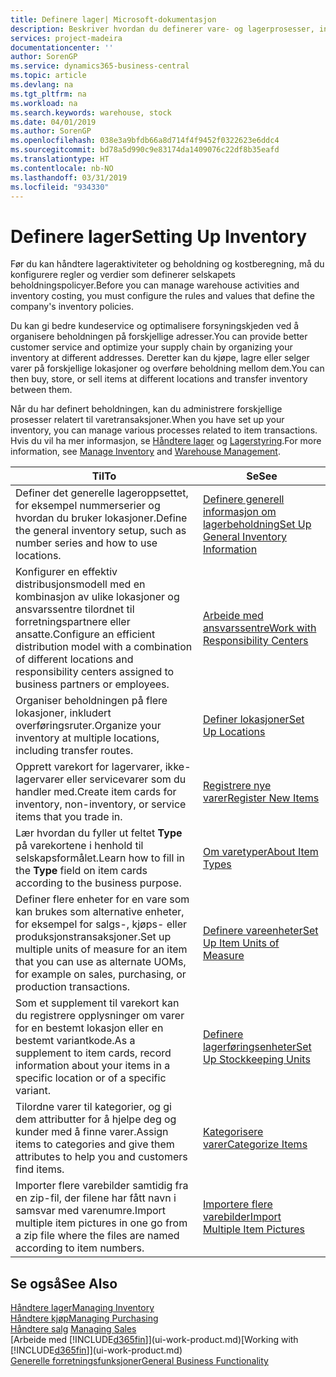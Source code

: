 ```yaml
---
title: Definere lager| Microsoft-dokumentasjon
description: Beskriver hvordan du definerer vare- og lagerprosesser, inkludert overføringsruter og lokasjoner, for eksempel lagre.
services: project-madeira
documentationcenter: ''
author: SorenGP
ms.service: dynamics365-business-central
ms.topic: article
ms.devlang: na
ms.tgt_pltfrm: na
ms.workload: na
ms.search.keywords: warehouse, stock
ms.date: 04/01/2019
ms.author: SorenGP
ms.openlocfilehash: 038e3a9bfdb66a8d714f4f9452f0322623e6ddc4
ms.sourcegitcommit: bd78a5d990c9e83174da1409076c22df8b35eafd
ms.translationtype: HT
ms.contentlocale: nb-NO
ms.lasthandoff: 03/31/2019
ms.locfileid: "934330"
---
```

# <a name="setting-up-inventory"></a><span data-ttu-id="c92eb-103">Definere lager</span><span class="sxs-lookup"><span data-stu-id="c92eb-103">Setting Up Inventory</span></span>
<span data-ttu-id="c92eb-104">Før du kan håndtere lageraktiviteter og beholdning og kostberegning, må du konfigurere regler og verdier som definerer selskapets beholdningspolicyer.</span><span class="sxs-lookup"><span data-stu-id="c92eb-104">Before you can manage warehouse activities and inventory costing, you must configure the rules and values that define the company's inventory policies.</span></span>

<span data-ttu-id="c92eb-105">Du kan gi bedre kundeservice og optimalisere forsyningskjeden ved å organisere beholdningen på forskjellige adresser.</span><span class="sxs-lookup"><span data-stu-id="c92eb-105">You can provide better customer service and optimize your supply chain by organizing your inventory at different addresses.</span></span> <span data-ttu-id="c92eb-106">Deretter kan du kjøpe, lagre eller selger varer på forskjellige lokasjoner og overføre beholdning mellom dem.</span><span class="sxs-lookup"><span data-stu-id="c92eb-106">You can then buy, store, or sell items at different locations and transfer inventory between them.</span></span>

<span data-ttu-id="c92eb-107">Når du har definert beholdningen, kan du administrere forskjellige prosesser relatert til varetransaksjoner.</span><span class="sxs-lookup"><span data-stu-id="c92eb-107">When you have set up your inventory, you can manage various processes related to item transactions.</span></span> <span data-ttu-id="c92eb-108">Hvis du vil ha mer informasjon, se [Håndtere lager](inventory-manage-inventory.md) og [Lagerstyring](warehouse-manage-warehouse.md).</span><span class="sxs-lookup"><span data-stu-id="c92eb-108">For more information, see [Manage Inventory](inventory-manage-inventory.md) and [Warehouse Management](warehouse-manage-warehouse.md).</span></span>

| <span data-ttu-id="c92eb-109">Til</span><span class="sxs-lookup"><span data-stu-id="c92eb-109">To</span></span> | <span data-ttu-id="c92eb-110">Se</span><span class="sxs-lookup"><span data-stu-id="c92eb-110">See</span></span> |
| --- | --- |
| <span data-ttu-id="c92eb-111">Definer det generelle lageroppsettet, for eksempel nummerserier og hvordan du bruker lokasjoner.</span><span class="sxs-lookup"><span data-stu-id="c92eb-111">Define the general inventory setup, such as number series and how to use locations.</span></span> |[<span data-ttu-id="c92eb-112">Definere generell informasjon om lagerbeholdning</span><span class="sxs-lookup"><span data-stu-id="c92eb-112">Set Up General Inventory Information</span></span>](inventory-how-setup-general.md) |
|<span data-ttu-id="c92eb-113">Konfigurer en effektiv distribusjonsmodell med en kombinasjon av ulike lokasjoner og ansvarssentre tilordnet til forretningspartnere eller ansatte.</span><span class="sxs-lookup"><span data-stu-id="c92eb-113">Configure an efficient distribution model with a combination of different locations and responsibility centers assigned to business partners or employees.</span></span>|[<span data-ttu-id="c92eb-114">Arbeide med ansvarssentre</span><span class="sxs-lookup"><span data-stu-id="c92eb-114">Work with Responsibility Centers</span></span>](inventory-responsibility-centers.md)|
| <span data-ttu-id="c92eb-115">Organiser beholdningen på flere lokasjoner, inkludert overføringsruter.</span><span class="sxs-lookup"><span data-stu-id="c92eb-115">Organize your inventory at multiple locations, including transfer routes.</span></span> |[<span data-ttu-id="c92eb-116">Definer lokasjoner</span><span class="sxs-lookup"><span data-stu-id="c92eb-116">Set Up Locations</span></span>](inventory-how-register-new-items.md) |
| <span data-ttu-id="c92eb-117">Opprett varekort for lagervarer, ikke-lagervarer eller servicevarer som du handler med.</span><span class="sxs-lookup"><span data-stu-id="c92eb-117">Create item cards for inventory, non-inventory, or service items that you trade in.</span></span> |[<span data-ttu-id="c92eb-118">Registrere nye varer</span><span class="sxs-lookup"><span data-stu-id="c92eb-118">Register New Items</span></span>](inventory-how-register-new-items.md) |
|<span data-ttu-id="c92eb-119">Lær hvordan du fyller ut feltet **Type** på varekortene i henhold til selskapsformålet.</span><span class="sxs-lookup"><span data-stu-id="c92eb-119">Learn how to fill in the **Type** field on item cards according to the business purpose.</span></span>|[<span data-ttu-id="c92eb-120">Om varetyper</span><span class="sxs-lookup"><span data-stu-id="c92eb-120">About Item Types</span></span>](inventory-about-item-types.md)|
|<span data-ttu-id="c92eb-121">Definer flere enheter for en vare som kan brukes som alternative enheter, for eksempel for salgs-, kjøps- eller produksjonstransaksjoner.</span><span class="sxs-lookup"><span data-stu-id="c92eb-121">Set up multiple units of measure for an item that you can use as alternate UOMs, for example on sales, purchasing, or production transactions.</span></span>|[<span data-ttu-id="c92eb-122">Definere vareenheter</span><span class="sxs-lookup"><span data-stu-id="c92eb-122">Set Up Item Units of Measure</span></span>](inventory-how-setup-units-of-measure.md)|
|<span data-ttu-id="c92eb-123">Som et supplement til varekort kan du registrere opplysninger om varer for en bestemt lokasjon eller en bestemt variantkode.</span><span class="sxs-lookup"><span data-stu-id="c92eb-123">As a supplement to item cards, record information about your items in a specific location or of a specific variant.</span></span>|[<span data-ttu-id="c92eb-124">Definere lagerføringsenheter</span><span class="sxs-lookup"><span data-stu-id="c92eb-124">Set Up Stockkeeping Units</span></span>](inventory-how-to-set-up-stockkeeping-units.md)|
| <span data-ttu-id="c92eb-125">Tilordne varer til kategorier, og gi dem attributter for å hjelpe deg og kunder med å finne varer.</span><span class="sxs-lookup"><span data-stu-id="c92eb-125">Assign items to categories and give them attributes to help you and customers find items.</span></span> |[<span data-ttu-id="c92eb-126">Kategorisere varer</span><span class="sxs-lookup"><span data-stu-id="c92eb-126">Categorize Items</span></span>](inventory-how-categorize-items.md) |
|<span data-ttu-id="c92eb-127">Importer flere varebilder samtidig fra en zip-fil, der filene har fått navn i samsvar med varenumre.</span><span class="sxs-lookup"><span data-stu-id="c92eb-127">Import multiple item pictures in one go from a zip file where the files are named according to item numbers.</span></span>|[<span data-ttu-id="c92eb-128">Importere flere varebilder</span><span class="sxs-lookup"><span data-stu-id="c92eb-128">Import Multiple Item Pictures</span></span>](inventory-how-import-item-pictures.md)|

## <a name="see-also"></a><span data-ttu-id="c92eb-129">Se også</span><span class="sxs-lookup"><span data-stu-id="c92eb-129">See Also</span></span>
[<span data-ttu-id="c92eb-130">Håndtere lager</span><span class="sxs-lookup"><span data-stu-id="c92eb-130">Managing Inventory</span></span>](inventory-manage-inventory.md)  
[<span data-ttu-id="c92eb-131">Håndtere kjøp</span><span class="sxs-lookup"><span data-stu-id="c92eb-131">Managing Purchasing</span></span>](purchasing-manage-purchasing.md)  
<span data-ttu-id="c92eb-132">[Håndtere salg](sales-manage-sales.md)  </span><span class="sxs-lookup"><span data-stu-id="c92eb-132">[Managing Sales](sales-manage-sales.md)  </span></span>  
<span data-ttu-id="c92eb-133">[Arbeide med [!INCLUDE[d365fin](includes/d365fin_md.md)]](ui-work-product.md)</span><span class="sxs-lookup"><span data-stu-id="c92eb-133">[Working with [!INCLUDE[d365fin](includes/d365fin_md.md)]](ui-work-product.md)</span></span>  
[<span data-ttu-id="c92eb-134">Generelle forretningsfunksjoner</span><span class="sxs-lookup"><span data-stu-id="c92eb-134">General Business Functionality</span></span>](ui-across-business-areas.md)
